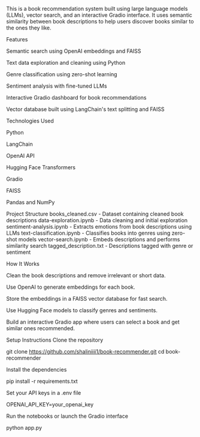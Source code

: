 This is a book recommendation system built using large language models (LLMs), vector search, and an interactive Gradio interface. It uses semantic similarity between book descriptions to help users discover books similar to the ones they like.

Features

Semantic search using OpenAI embeddings and FAISS

Text data exploration and cleaning using Python

Genre classification using zero-shot learning

Sentiment analysis with fine-tuned LLMs

Interactive Gradio dashboard for book recommendations

Vector database built using LangChain's text splitting and FAISS

Technologies Used

Python

LangChain

OpenAI API

Hugging Face Transformers

Gradio

FAISS

Pandas and NumPy

Project Structure
books_cleaned.csv - Dataset containing cleaned book descriptions
data-exploration.ipynb - Data cleaning and initial exploration
sentiment-analysis.ipynb - Extracts emotions from book descriptions using LLMs
text-classification.ipynb - Classifies books into genres using zero-shot models
vector-search.ipynb - Embeds descriptions and performs similarity search
tagged_description.txt - Descriptions tagged with genre or sentiment

How It Works

Clean the book descriptions and remove irrelevant or short data.

Use OpenAI to generate embeddings for each book.

Store the embeddings in a FAISS vector database for fast search.

Use Hugging Face models to classify genres and sentiments.

Build an interactive Gradio app where users can select a book and get similar ones recommended.

Setup Instructions
Clone the repository

git clone https://github.com/shaliniiii1/book-recommender.git
cd book-recommender

Install the dependencies

pip install -r requirements.txt

Set your API keys in a .env file

OPENAI_API_KEY=your_openai_key

Run the notebooks or launch the Gradio interface

python app.py
